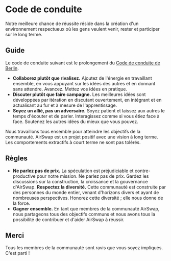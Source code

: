 # Code de conduite

Notre meilleure chance de réussite réside dans la création d'un environnement respectueux où les gens veulent venir, rester et participer sur le long terme.

## Guide

Le code de conduite suivant est le prolongement du [Code de conduite de Berlin](https://berlincodeofconduct.org/).

* **Collaborez plutôt que rivalisez.** Ajoutez de l'énergie en travaillant ensemble, en vous appuyant sur les idées des autres et en donnant sans attendre. Avancez. Mettez vos idées en pratique.
* **Discuter plutôt que faire campagne.** Les meilleures idées sont développées par itération en discutant ouvertement, en intégrant et en actualisant au fur et à mesure de l'apprentissage.
* **Soyez un allié, pas un adversaire.** Soyez patient et laissez aux autres le temps d'écouter et de parler. Interagissez comme si vous étiez face à face. Soutenez les autres idées du mieux que vous pouvez.

Nous travaillons tous ensemble pour atteindre les objectifs de la communauté. AirSwap est un projet positif avec une vision à long terme. Les comportements extractifs à court terme ne sont pas tolérés.

## Règles

* **Ne parlez pas de prix.** La spéculation est préjudiciable et contre-productive pour notre mission. Ne parlez pas de prix. Gardez les discussions sur la construction, la croissance et la gouvernance d'AirSwap.
**Respectez la diversité.** Cette communauté est construite par des personnes du monde entier, venant d'horizons divers et ayant de nombreuses perspectives. Honorez cette diversité ; elle nous donne de la force.
* **Gagner ensemble.** En tant que membres de la communauté AirSwap, nous partageons tous des objectifs communs et nous avons tous la possibilité de contribuer et d'aider AirSwap à réussir.

## Merci

Tous les membres de la communauté sont ravis que vous soyez impliqués. C'est parti !

